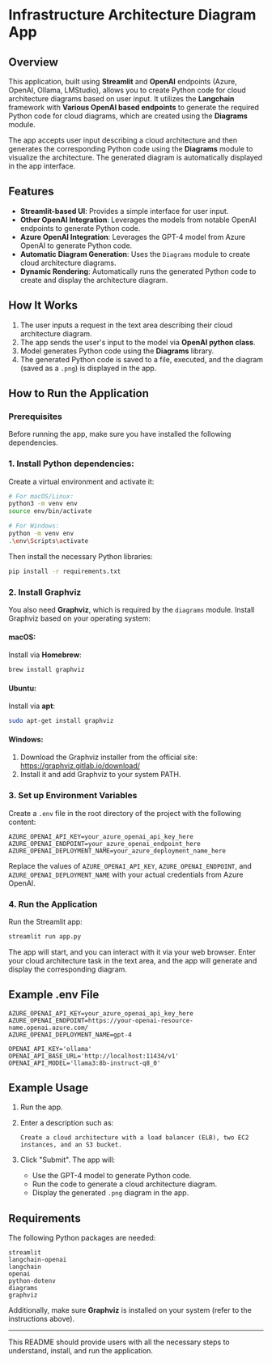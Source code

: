 # Infrastructure Architecture Diagram App

## Overview

This application, built using **Streamlit** and **OpenAI** endpoints (Azure, OpenAI, Ollama, LMStudio), allows you to create Python code for cloud architecture diagrams based on user input. It utilizes the **Langchain** framework with **Various OpenAI based endpoints** to generate the required Python code for cloud diagrams, which are created using the **Diagrams** module. 

The app accepts user input describing a cloud architecture and then generates the corresponding Python code using the **Diagrams** module to visualize the architecture. The generated diagram is automatically displayed in the app interface.

## Features

- **Streamlit-based UI**: Provides a simple interface for user input.
- **Other OpenAI Integration**: Leverages the models from notable OpenAI endpoints to generate Python code.
- **Azure OpenAI Integration**: Leverages the GPT-4 model from Azure OpenAI to generate Python code.
- **Automatic Diagram Generation**: Uses the `Diagrams` module to create cloud architecture diagrams.
- **Dynamic Rendering**: Automatically runs the generated Python code to create and display the architecture diagram.

## How It Works

1. The user inputs a request in the text area describing their cloud architecture diagram.
2. The app sends the user's input to the model via **OpenAI python class**.
3. Model generates Python code using the **Diagrams** library.
4. The generated Python code is saved to a file, executed, and the diagram (saved as a `.png`) is displayed in the app.

## How to Run the Application

### Prerequisites

Before running the app, make sure you have installed the following dependencies.

### 1. Install Python dependencies:

Create a virtual environment and activate it:

```bash
# For macOS/Linux:
python3 -m venv env
source env/bin/activate

# For Windows:
python -m venv env
.\env\Scripts\activate
```

Then install the necessary Python libraries:

```bash
pip install -r requirements.txt
```

### 2. Install Graphviz

You also need **Graphviz**, which is required by the `diagrams` module. Install Graphviz based on your operating system:

#### **macOS**:
Install via **Homebrew**:

```bash
brew install graphviz
```

#### **Ubuntu**:
Install via **apt**:

```bash
sudo apt-get install graphviz
```

#### **Windows**:
1. Download the Graphviz installer from the official site: https://graphviz.gitlab.io/download/
2. Install it and add Graphviz to your system PATH.

### 3. Set up Environment Variables

Create a `.env` file in the root directory of the project with the following content:

```
AZURE_OPENAI_API_KEY=your_azure_openai_api_key_here
AZURE_OPENAI_ENDPOINT=your_azure_openai_endpoint_here
AZURE_OPENAI_DEPLOYMENT_NAME=your_azure_deployment_name_here
```

Replace the values of `AZURE_OPENAI_API_KEY`, `AZURE_OPENAI_ENDPOINT`, and `AZURE_OPENAI_DEPLOYMENT_NAME` with your actual credentials from Azure OpenAI.

### 4. Run the Application

Run the Streamlit app:

```bash
streamlit run app.py
```

The app will start, and you can interact with it via your web browser. Enter your cloud architecture task in the text area, and the app will generate and display the corresponding diagram.

## Example .env File

```env
AZURE_OPENAI_API_KEY=your_azure_openai_api_key_here
AZURE_OPENAI_ENDPOINT=https://your-openai-resource-name.openai.azure.com/
AZURE_OPENAI_DEPLOYMENT_NAME=gpt-4
```

```
OPENAI_API_KEY='ollama'
OPENAI_API_BASE_URL='http://localhost:11434/v1'
OPENAI_API_MODEL='llama3:8b-instruct-q8_0'
```

## Example Usage

1. Run the app.
2. Enter a description such as:

    ```
    Create a cloud architecture with a load balancer (ELB), two EC2 instances, and an S3 bucket.
    ```
   
3. Click "Submit". The app will:
   - Use the GPT-4 model to generate Python code.
   - Run the code to generate a cloud architecture diagram.
   - Display the generated `.png` diagram in the app.

## Requirements

The following Python packages are needed:

```
streamlit
langchain-openai
langchain
openai
python-dotenv
diagrams
graphviz
```

Additionally, make sure **Graphviz** is installed on your system (refer to the instructions above).

---

This README should provide users with all the necessary steps to understand, install, and run the application.